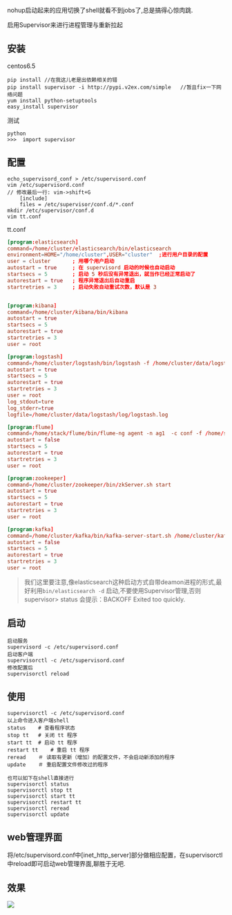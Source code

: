 nohup启动起来的应用切换了shell就看不到jobs了,总是搞得心惊肉跳. 

启用Supervisor来进行进程管理与重新拉起 

## 安装

centos6.5 

```shell
pip install //在我这儿老是出依赖相关的错
pip install supervisor -i http://pypi.v2ex.com/simple   //暂且fix一下网络问题
yum install python-setuptools 
easy_install supervisor
```  

测试 

```shell
python
>>>  import supervisor
``` 

## 配置 

```shell
echo_supervisord_conf > /etc/supervisord.conf
vim /etc/supervisord.conf
// 修改最后一行: vim->shift+G
    [include]
    files = /etc/supervisor/conf.d/*.conf 
mkdir /etc/supervisor/conf.d
vim tt.conf
```

tt.conf 

```conf
[program:elasticsearch]
command=/home/cluster/elasticsearch/bin/elasticsearch
environment=HOME="/home/cluster",USER="cluster"  ;进行用户目录的配置
user = cluster       ; 用哪个用户启动
autostart = true     ; 在 supervisord 启动的时候也自动启动
startsecs = 5        ; 启动 5 秒后没有异常退出，就当作已经正常启动了
autorestart = true   ; 程序异常退出后自动重启
startretries = 3     ; 启动失败自动重试次数，默认是 3


[program:kibana]
command=/home/cluster/kibana/bin/kibana
autostart = true     
startsecs = 5        
autorestart = true   
startretries = 3     
user = root       

[program:logstash]
command=/home/cluster/logstash/bin/logstash -f /home/cluster/data/logstash/conf/kafka-logstash-es.conf
autostart = true     
startsecs = 5        
autorestart = true   
startretries = 3     
user = root 
log_stdout=ture
log_stderr=true
logfile=/home/cluster/data/logstash/log/logstash.log

[program:flume]
command=/home/stack/flume/bin/flume-ng agent -n ag1  -c conf -f /home/stack/flume/conf/flume-kafka.properties
autostart = false     
startsecs = 5        
autorestart = true   
startretries = 3     
user = root

[program:zookeeper]
command=/home/cluster/zookeeper/bin/zkServer.sh start
autostart = true     
startsecs = 5        
autorestart = true   
startretries = 3     
user = root

[program:kafka]
command=/home/cluster/kafka/bin/kafka-server-start.sh /home/cluster/kafka/config/server.properties
autostart = false     
startsecs = 5        
autorestart = true   
startretries = 3     
user = root
``` 

> 我们这里要注意,像elasticsearch这种启动方式自带deamon进程的形式,最好利用`bin/elasticsearch -d` 启动,不要使用Supervisor管理,否则supervisor> status 会提示：BACKOFF  Exited too quickly.

## 启动  

```shell
启动服务
supervisord -c /etc/supervisord.conf
启动客户端
supervisorctl -c /etc/supervisord.conf 
修改配置后
supervisorctl reload 
```

## 使用 

```shell
supervisorctl -c /etc/supervisord.conf
以上命令进入客户端shell
status    # 查看程序状态
stop tt   # 关闭 tt 程序
start tt  # 启动 tt 程序
restart tt    # 重启 tt 程序
reread    ＃ 读取有更新（增加）的配置文件，不会启动新添加的程序
update    ＃ 重启配置文件修改过的程序

也可以如下在shell直接进行
supervisorctl status
supervisorctl stop tt
supervisorctl start tt
supervisorctl restart tt
supervisorctl reread
supervisorctl update
``` 

## web管理界面

将/etc/supervisord.conf中[inet_http_server]部分做相应配置，在supervisorctl中reload即可启动web管理界面,聊胜于无吧. 

## 效果 

![](http://7xqjx7.com1.z0.glb.clouddn.com/image/Screen%20Shot%202016-04-27%20at%2013.35.13.png?imageView2/2/h/200)
